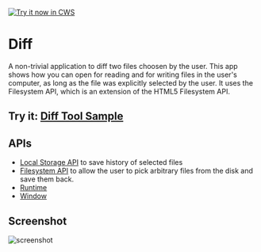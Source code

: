 <a target="_blank" href="https://chrome.google.com/webstore/detail/neifiophhpiohjlhiohlhlekkfokcepk">![Try it now in CWS](https://raw.github.com/GoogleChrome/chrome-app-samples/master/tryitnowbutton.png "Click here to install this sample from the Chrome Web Store")</a>


# Diff

A non-trivial application to diff two files choosen by the user. This app shows how you can open for reading and for writing files in the user's computer, as long as the file was explicitly selected by the user. It uses the Filesystem API, which is an extension of the HTML5 Filesystem API.

## Try it: [Diff Tool Sample](https://chrome.google.com/webstore/detail/diff-tool/knammbkafbpckgibgjilgpcnpacmecme)

## APIs

* [Local Storage API](http://developer.chrome.com/trunk/apps/storage.html) to save history of selected files
* [Filesystem API](http://developer.chrome.com/trunk/apps/app_storage.html) to allow the user to pick arbitrary files from the disk and save them back.
* [Runtime](http://developer.chrome.com/trunk/apps/app.runtime.html)
* [Window](http://developer.chrome.com/trunk/apps/app.window.html)

     
## Screenshot
![screenshot](https://raw.github.com/GoogleChrome/chrome-app-samples/master/diff/assets/screenshot_1280_800.png)

